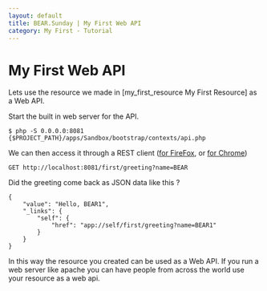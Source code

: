 ```yaml
---
layout: default
title: BEAR.Sunday | My First Web API
category: My First - Tutorial
--- 
```

# My First Web API 

Lets use the resource we made in [my_first_resource My First Resource] as a Web API.

Start the built in web server for the API.

```
$ php -S 0.0.0.0:8081 {$PROJECT_PATH}/apps/Sandbox/bootstrap/contexts/api.php
```

We can then access it through a REST client ([for FireFox](https://addons.mozilla.org/ja/firefox/addon/restclient/#id=9780), or [for Chrome](https://chrome.google.com/webstore/detail/advanced-rest-client/hgmloofddffdnphfgcellkdfbfbjeloo))

```
GET http://localhost:8081/first/greeting?name=BEAR
```
Did the greeting come back as JSON data like this ?

```
{
    "value": "Hello, BEAR1",
    "_links": {
        "self": {
            "href": "app://self/first/greeting?name=BEAR1"
        }
    }
}
```

In this way the resource you created can be used as a Web API.
If you run a web server like apache you can have people from across the world use your resource as a web api.